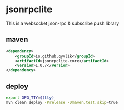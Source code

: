 # jsonrpclite

This is a websocket json-rpc & subscribe push library

## maven

```xml
<dependency>
    <groupId>io.github.qyvlik</groupId>
    <artifactId>jsonrpclite-core</artifactId>
    <version>1.0.7</version>
</dependency>
```

## deploy

```bash
export GPG_TTY=$(tty)
mvn clean deploy -Prelease -Dmaven.test.skip=true
```
